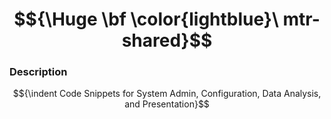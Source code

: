 # $${\Huge \bf \color{lightblue}\ mtr-shared}$$

### Description 

$${\indent Code Snippets for System Admin, Configuration, Data Analysis, and Presentation}$$
